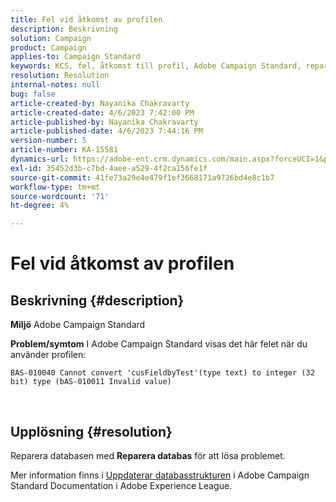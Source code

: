 ```yaml
---
title: Fel vid åtkomst av profilen
description: Beskrivning
solution: Campaign
product: Campaign
applies-to: Campaign Standard
keywords: KCS, fel, åtkomst till profil, Adobe Campaign Standard, reparationsdatabas
resolution: Resolution
internal-notes: null
bug: false
article-created-by: Nayanika Chakravarty
article-created-date: 4/6/2023 7:42:00 PM
article-published-by: Nayanika Chakravarty
article-published-date: 4/6/2023 7:44:16 PM
version-number: 5
article-number: KA-15581
dynamics-url: https://adobe-ent.crm.dynamics.com/main.aspx?forceUCI=1&pagetype=entityrecord&etn=knowledgearticle&id=b9aab117-b3d4-ed11-a7c7-6045bd006b3d
exl-id: 35452d3b-c7bd-4aee-a529-4f2ca156fe1f
source-git-commit: 41fe73a29e4e479f1ef3668171a9726bd4e8c1b7
workflow-type: tm+mt
source-wordcount: '71'
ht-degree: 4%

---
```


# Fel vid åtkomst av profilen

## Beskrivning {#description}


<b>Miljö</b>
Adobe Campaign Standard

<b>Problem/symtom</b>
I Adobe Campaign Standard visas det här felet när du använder profilen:


```
BAS-010040 Cannot convert 'cusFieldbyTest'(type text) to integer (32 bit) type (bAS-010011 Invalid value)
```






 



## Upplösning {#resolution}


Reparera databasen med <b>Reparera databas</b> för att lösa problemet.

Mer information finns i [Uppdaterar databasstrukturen](https://experienceleague.adobe.com/docs/campaign-standard/using/developing/adding-or-extending-a-resource/updating-the-database-structure.html?lang=en) i Adobe Campaign Standard Documentation i Adobe Experience League.

